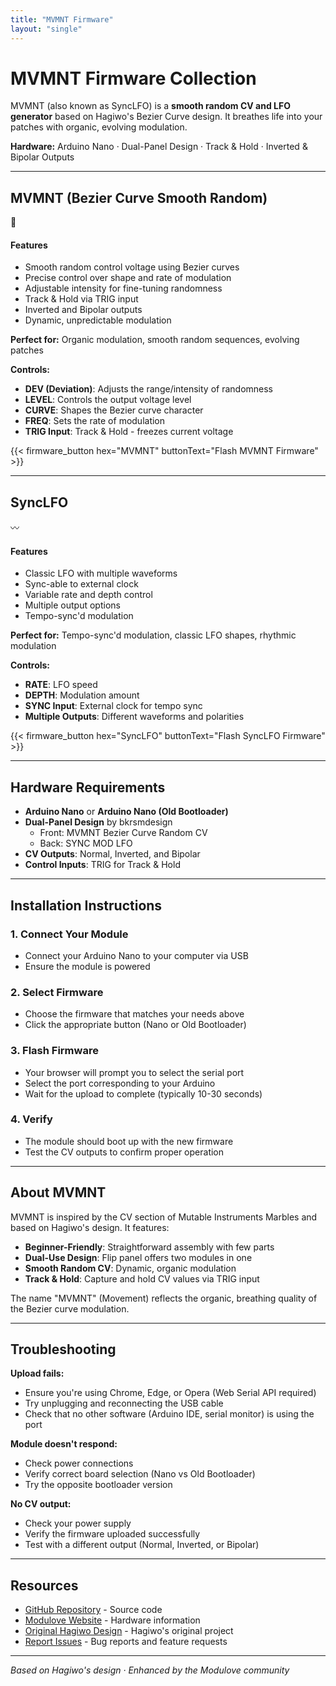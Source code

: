 ```yaml
---
title: "MVMNT Firmware"
layout: "single"
---
```


# MVMNT Firmware Collection

MVMNT (also known as SyncLFO) is a **smooth random CV and LFO generator** based on Hagiwo's Bezier Curve design. It breathes life into your patches with organic, evolving modulation.

**Hardware:** Arduino Nano · Dual-Panel Design · Track & Hold · Inverted & Bipolar Outputs

---

<div class="firmware-section">

## MVMNT (Bezier Curve Smooth Random)

<div class="firmware-header">
  <div class="firmware-image">🌊</div>
  <div class="firmware-description">
    <h4>Features</h4>
    <ul>
      <li>Smooth random control voltage using Bezier curves</li>
      <li>Precise control over shape and rate of modulation</li>
      <li>Adjustable intensity for fine-tuning randomness</li>
      <li>Track & Hold via TRIG input</li>
      <li>Inverted and Bipolar outputs</li>
      <li>Dynamic, unpredictable modulation</li>
    </ul>
  </div>
</div>

**Perfect for:** Organic modulation, smooth random sequences, evolving patches

**Controls:**
- **DEV (Deviation)**: Adjusts the range/intensity of randomness
- **LEVEL**: Controls the output voltage level
- **CURVE**: Shapes the Bezier curve character
- **FREQ**: Sets the rate of modulation
- **TRIG Input**: Track & Hold - freezes current voltage

{{< firmware_button hex="MVMNT" buttonText="Flash MVMNT Firmware" >}}

</div>

---

<div class="firmware-section">

## SyncLFO

<div class="firmware-header">
  <div class="firmware-image">〰️</div>
  <div class="firmware-description">
    <h4>Features</h4>
    <ul>
      <li>Classic LFO with multiple waveforms</li>
      <li>Sync-able to external clock</li>
      <li>Variable rate and depth control</li>
      <li>Multiple output options</li>
      <li>Tempo-sync'd modulation</li>
    </ul>
  </div>
</div>

**Perfect for:** Tempo-sync'd modulation, classic LFO shapes, rhythmic modulation

**Controls:**
- **RATE**: LFO speed
- **DEPTH**: Modulation amount
- **SYNC Input**: External clock for tempo sync
- **Multiple Outputs**: Different waveforms and polarities

{{< firmware_button hex="SyncLFO" buttonText="Flash SyncLFO Firmware" >}}

</div>

---

## Hardware Requirements

- **Arduino Nano** or **Arduino Nano (Old Bootloader)**
- **Dual-Panel Design** by bkrsmdesign
  - Front: MVMNT Bezier Curve Random CV
  - Back: SYNC MOD LFO
- **CV Outputs**: Normal, Inverted, and Bipolar
- **Control Inputs**: TRIG for Track & Hold

---

## Installation Instructions

### 1. Connect Your Module
- Connect your Arduino Nano to your computer via USB
- Ensure the module is powered

### 2. Select Firmware
- Choose the firmware that matches your needs above
- Click the appropriate button (Nano or Old Bootloader)

### 3. Flash Firmware
- Your browser will prompt you to select the serial port
- Select the port corresponding to your Arduino
- Wait for the upload to complete (typically 10-30 seconds)

### 4. Verify
- The module should boot up with the new firmware
- Test the CV outputs to confirm proper operation

---

## About MVMNT

MVMNT is inspired by the CV section of Mutable Instruments Marbles and based on Hagiwo's design. It features:

- **Beginner-Friendly**: Straightforward assembly with few parts
- **Dual-Use Design**: Flip panel offers two modules in one
- **Smooth Random CV**: Dynamic, organic modulation
- **Track & Hold**: Capture and hold CV values via TRIG input

The name "MVMNT" (Movement) reflects the organic, breathing quality of the Bezier curve modulation.

---

## Troubleshooting

**Upload fails:**
- Ensure you're using Chrome, Edge, or Opera (Web Serial API required)
- Try unplugging and reconnecting the USB cable
- Check that no other software (Arduino IDE, serial monitor) is using the port

**Module doesn't respond:**
- Check power connections
- Verify correct board selection (Nano vs Old Bootloader)
- Try the opposite bootloader version

**No CV output:**
- Check your power supply
- Verify the firmware uploaded successfully
- Test with a different output (Normal, Inverted, or Bipolar)

---

## Resources

- [GitHub Repository](https://github.com/modulove/MVMNT) - Source code
- [Modulove Website](https://modulove.io) - Hardware information
- [Original Hagiwo Design](https://note.com/solder_state/n/n39aacefd73a3) - Hagiwo's original project
- [Report Issues](https://github.com/modulove/MVMNT/issues) - Bug reports and feature requests

---

*Based on Hagiwo's design · Enhanced by the Modulove community*
